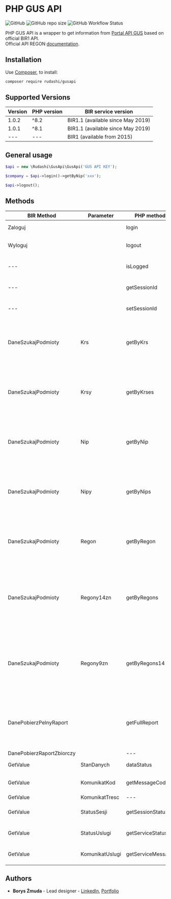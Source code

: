 # PHP GUS API
![GitHub](https://img.shields.io/github/license/rudashi/gusapi)
![GitHub repo size](https://img.shields.io/github/repo-size/rudashi/gusapi)
![GitHub Workflow Status](https://img.shields.io/github/actions/workflow/status/rudashi/GusApi/php.yml)

PHP GUS API is a wrapper to get information from [Portal API GUS](https://api.stat.gov.pl/Home/RegonApi) based on official BIR1 API.  
Official API REGON [documentation](https://api.stat.gov.pl/Home/RegonApi#menu3).

## Installation
Use [Composer](https://getcomposer.org/), to install:

```bash
composer require rudashi/gusapi
```

## Supported Versions
| Version | PHP version | BIR service version               |
|---------|-------------|-----------------------------------|
| 1.0.2   | ^8.2        | BIR1.1 (available since May 2019) |
| 1.0.1   | ^8.1        | BIR1.1 (available since May 2019) |
| ---     | ---         | BIR1 (available from 2015)        |


## General usage

```php
$api = new \Rudashi\GusApi\GusApi('GUS API KEY');

$company = $api->login()->getByNip('xxx');

$api->logout();
```

## Methods
| BIR Method                | Parameter       | PHP method        | Description                                                                            |
|---------------------------|-----------------|-------------------|----------------------------------------------------------------------------------------|
| Zaloguj                   |                 | login             | Login with user key                                                                    |
| Wyloguj                   |                 | logout            | Termination of session activity                                                        |
| ---                       |                 | isLogged          | Verification if the user is logged in                                                  |
| ---                       |                 | getSessionId      | Returns the session identifier                                                         |
| ---                       |                 | setSessionId      | Sets the session identifier                                                            |
| DaneSzukajPodmioty        | Krs             | getByKrs          | Searches the REGON database looking for a record by KRS identifier                     |
| DaneSzukajPodmioty        | Krsy            | getByKrses        | Searches the REGON database looking for records using several KRS identifiers          |
| DaneSzukajPodmioty        | Nip             | getByNip          | Searches the REGON database looking for a record by NIP identifier                     |
| DaneSzukajPodmioty        | Nipy            | getByNips         | Searches the REGON database looking for records using several NIP identifiers          |
| DaneSzukajPodmioty        | Regon           | getByRegon        | Searches the REGON database looking for a record by REGON identifier                   |
| DaneSzukajPodmioty        | Regony14zn      | getByRegons       | Searches the REGON database looking for records using several 9char REGON identifiers  |
| DaneSzukajPodmioty        | Regony9zn       | getByRegons14     | Searches the REGON database looking for records using several 14char REGON identifiers |
| DanePobierzPelnyRaport    |                 | getFullReport     | Fetches data regarding an activity registered in CEIDG or a legal entity               |
| DanePobierzRaportZbiorczy |                 | ---               | ---                                                                                    |
| GetValue                  | StanDanych      | dataStatus        | Returns the status date                                                                |
| GetValue                  | KomunikatKod    | getMessageCode    | Returns the message code                                                               |
| GetValue                  | KomunikatTresc  | ---               | ---                                                                                    |
| GetValue                  | StatusSesji     | getSessionStatus  | Returns the session status                                                             |
| GetValue                  | StatusUslugi    | getServiceStatus  | Returns the service status                                                             |
| GetValue                  | KomunikatUslugi | getServiceMessage | Returns the service message                                                            |

## Authors
* **Borys Żmuda** - Lead designer - [LinkedIn](https://www.linkedin.com/in/boryszmuda/), [Portfolio](https://rudashi.github.io/)
